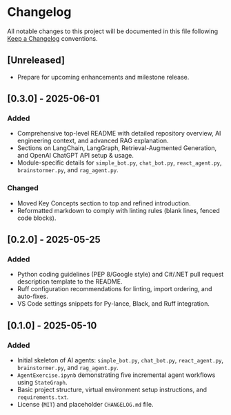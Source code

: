 # Changelog

All notable changes to this project will be documented in this file following [Keep a Changelog](https://keepachangelog.com/en/1.0.0/) conventions.

## [Unreleased]

- Prepare for upcoming enhancements and milestone release.

## [0.3.0] - 2025-06-01

### Added

- Comprehensive top-level README with detailed repository overview, AI engineering context, and advanced RAG explanation.
- Sections on LangChain, LangGraph, Retrieval-Augmented Generation, and OpenAI ChatGPT API setup & usage.
- Module-specific details for `simple_bot.py`, `chat_bot.py`, `react_agent.py`, `brainstormer.py`, and `rag_agent.py`.

### Changed

- Moved Key Concepts section to top and refined introduction.
- Reformatted markdown to comply with linting rules (blank lines, fenced code blocks).

## [0.2.0] - 2025-05-25

### Added

- Python coding guidelines (PEP 8/Google style) and C#/.NET pull request description template to the README.
- Ruff configuration recommendations for linting, import ordering, and auto-fixes.
- VS Code settings snippets for Py-lance, Black, and Ruff integration.

## [0.1.0] - 2025-05-10

### Added

- Initial skeleton of AI agents: `simple_bot.py`, `chat_bot.py`, `react_agent.py`, `brainstormer.py`, and `rag_agent.py`.
- `AgentExercise.ipynb` demonstrating five incremental agent workflows using `StateGraph`.
- Basic project structure, virtual environment setup instructions, and `requirements.txt`.
- License (`MIT`) and placeholder `CHANGELOG.md` file.

<!--
Versions:
- 0.1.0 Initial release
- 0.2.0 Code style & PR template
- 0.3.0 Readme overhaul & advanced RAG content
-->